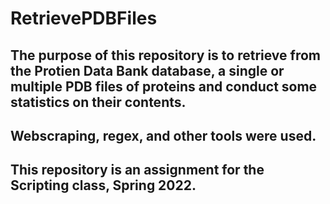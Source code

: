 # RetrievePDBFiles

## The purpose of this repository is to retrieve from the Protien Data Bank database, a single or multiple PDB files of proteins and conduct some statistics on their contents. 

## Webscraping, regex, and other tools were used.

## This repository is an assignment for the Scripting class, Spring 2022.
